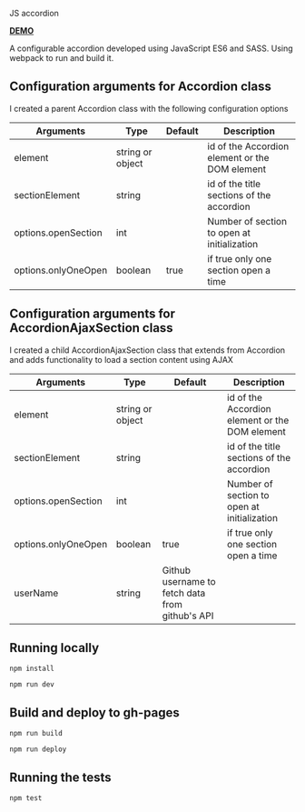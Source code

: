 JS accordion

[**DEMO**](http://tomasmax.github.io/js-accordion)

A configurable accordion developed using JavaScript ES6 and SASS. Using webpack to run and build it.


## Configuration arguments for Accordion class

I created a parent Accordion class with the following configuration options

Arguments | Type | Default | Description
------ | ---- | ------- | -----------
element | string or object |  | id of the Accordion element or the DOM element
sectionElement | string |  | id of the title sections of the accordion
options.openSection | int  |  | Number of section to open at initialization
options.onlyOneOpen | boolean | true | if true only one section open a time

## Configuration arguments for AccordionAjaxSection class

I created a child AccordionAjaxSection class that extends from Accordion and adds functionality to load a section content using AJAX

Arguments | Type | Default | Description
------ | ---- | ------- | -----------
element | string or object |  | id of the Accordion element or the DOM element
sectionElement | string |  | id of the title sections of the accordion
options.openSection | int  |  | Number of section to open at initialization
options.onlyOneOpen | boolean | true | if true only one section open a time
userName | string | Github username to fetch data from github's API


## Running locally

```
npm install
```
```
npm run dev
```


## Build and deploy to gh-pages
```
npm run build
```
```
npm run deploy
```


## Running the tests
```
npm test
```

